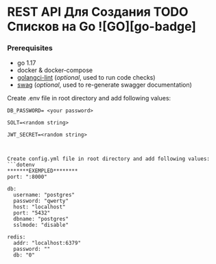 # REST API Для Создания TODO Списков на Go  ![GO][go-badge]


### Prerequisites
- go 1.17
- docker & docker-compose
- [golangci-lint](https://github.com/golangci/golangci-lint) (<i>optional</i>, used to run code checks)
- [swag](https://github.com/swaggo/swag) (<i>optional</i>, used to re-generate swagger documentation)

Create .env file in root directory and add following values:
```dotenv
DB_PASSWORD= <your password>

SOLT=<random string>

JWT_SECRET=<random string>



Create config.yml file in root directory and add following values:
```dotenv
*******EXEMPLED********
port: ":8000"

db:
  username: "postgres"
  password: "qwerty"
  host: "localhost"
  port: "5432"
  dbname: "postgres"
  sslmode: "disable"

redis:
  addr: "localhost:6379"
  password: ""
  db: "0"